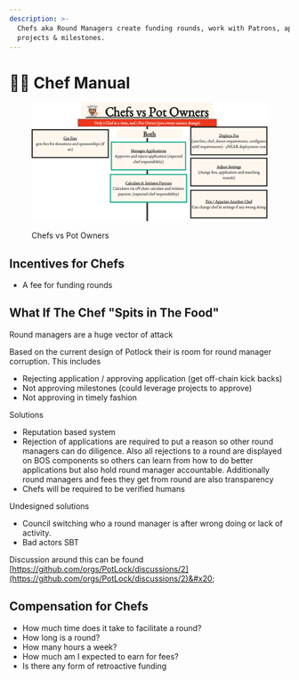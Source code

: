 ```yaml
---
description: >-
  Chefs aka Round Managers create funding rounds, work with Patrons, approve
  projects & milestones.
---
```


# 👨🍳 Chef Manual



<figure><img src="../.gitbook/assets/chefvspotowner.png" alt=""><figcaption><p>Chefs vs Pot Owners</p></figcaption></figure>

## Incentives for Chefs

* A  fee for funding rounds



## What If The Chef "Spits in The Food"

Round managers are a huge vector  of attack

Based on the current design of Potlock their is room for round manager corruption. This includes

* Rejecting application / approving application (get off-chain kick backs)
* Not approving milestones (could leverage projects to approve)
* Not approving in timely fashion

Solutions

* Reputation based system
* Rejection of applications are required to put a reason so other round managers can do diligence. Also all rejections to a round are displayed on BOS components so others can learn from how to do better applications but also hold round manager accountable. Additionally round managers and fees they get from round are also transparency
* Chefs will be required to be verified humans

Undesigned solutions

* Council switching who a round manager is after wrong doing or lack of activity.
* Bad actors SBT

Discussion around this can be found [https://github.com/orgs/PotLock/discussions/2](https://github.com/orgs/PotLock/discussions/2)&#x20;

## Compensation for Chefs

* How much time does it take to facilitate a round?
* How long is a round?&#x20;
* How many hours a week?
* How much am I expected to earn for fees?
* Is there any form of retroactive funding
